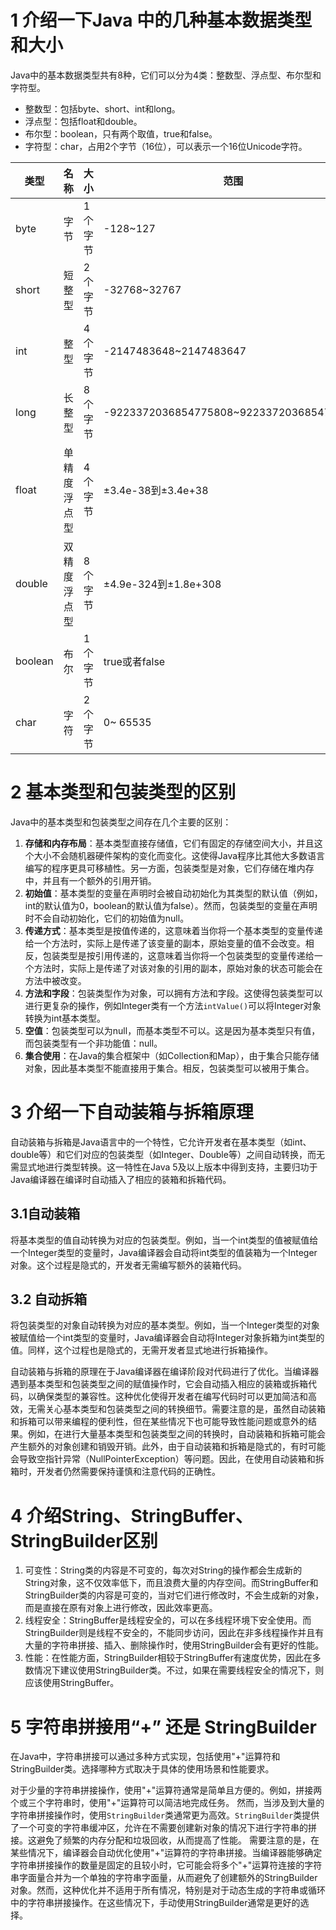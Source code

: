 # 1 介绍一下Java 中的几种基本数据类型和大小

Java中的基本数据类型共有8种，它们可以分为4类：整数型、浮点型、布尔型和字符型。

- 整数型：包括byte、short、int和long。
- 浮点型：包括float和double。
- 布尔型：boolean，只有两个取值，true和false。
- 字符型：char，占用2个字节（16位），可以表示一个16位Unicode字符。

| 类型    | 名称         | 大小    | 范围                                     |
| ------- | ------------ | ------- | ---------------------------------------- |
| byte    | 字节         | 1个字节 | -128~127                                 |
| short   | 短整型       | 2个字节 | -32768~32767                             |
| int     | 整型         | 4个字节 | -2147483648~2147483647                   |
| long    | 长整型       | 8个字节 | -9223372036854775808~9223372036854775807 |
| float   | 单精度浮点型 | 4个字节 | ±3.4e-38到±3.4e+38                       |
| double  | 双精度浮点型 | 8个字节 | ±4.9e-324到±1.8e+308                     |
| boolean | 布尔         | 1个字节 | true或者false                            |
| char    |      字符     |   2个字节         |    0~ 65535                                      |

# 2 基本类型和包装类型的区别

Java中的基本类型和包装类型之间存在几个主要的区别：

1. **存储和内存布局**：基本类型直接存储值，它们有固定的存储空间大小，并且这个大小不会随机器硬件架构的变化而变化。这使得Java程序比其他大多数语言编写的程序更具可移植性。另一方面，包装类型是对象，它们存储在堆内存中，并且有一个额外的引用开销。
2. **初始值**：基本类型的变量在声明时会被自动初始化为其类型的默认值（例如，int的默认值为0，boolean的默认值为false）。然而，包装类型的变量在声明时不会自动初始化，它们的初始值为null。
3. **传递方式**：基本类型是按值传递的，这意味着当你将一个基本类型的变量传递给一个方法时，实际上是传递了该变量的副本，原始变量的值不会改变。相反，包装类型是按引用传递的，这意味着当你将一个包装类型的变量传递给一个方法时，实际上是传递了对该对象的引用的副本，原始对象的状态可能会在方法中被改变。
4. **方法和字段**：包装类型作为对象，可以拥有方法和字段。这使得包装类型可以进行更复杂的操作，例如Integer类有一个方法`intValue()`可以将Integer对象转换为int基本类型。
5. **空值**：包装类型可以为null，而基本类型不可以。这是因为基本类型只有值，而包装类型有一个非功能值：null。
6. **集合使用**：在Java的集合框架中（如Collection和Map），由于集合只能存储对象，因此基本类型不能直接用于集合。相反，包装类型可以被用于集合。

# 3 介绍一下自动装箱与拆箱原理

自动装箱与拆箱是Java语言中的一个特性，它允许开发者在基本类型（如int、double等）和它们对应的包装类型（如Integer、Double等）之间自动转换，而无需显式地进行类型转换。这一特性在Java 5及以上版本中得到支持，主要归功于Java编译器在编译时自动插入了相应的装箱和拆箱代码。

## 3.1自动装箱

将基本类型的值自动转换为对应的包装类型。例如，当一个int类型的值被赋值给一个Integer类型的变量时，Java编译器会自动将int类型的值装箱为一个Integer对象。这个过程是隐式的，开发者无需编写额外的装箱代码。

## 3.2 自动拆箱

将包装类型的对象自动转换为对应的基本类型。例如，当一个Integer类型的对象被赋值给一个int类型的变量时，Java编译器会自动将Integer对象拆箱为int类型的值。同样，这个过程也是隐式的，无需开发者显式地进行拆箱操作。

自动装箱与拆箱的原理在于Java编译器在编译阶段对代码进行了优化。当编译器遇到基本类型和包装类型之间的赋值操作时，它会自动插入相应的装箱或拆箱代码，以确保类型的兼容性。这种优化使得开发者在编写代码时可以更加简洁和高效，无需关心基本类型和包装类型之间的转换细节。需要注意的是，虽然自动装箱和拆箱可以带来编程的便利性，但在某些情况下也可能导致性能问题或意外的结果。例如，在进行大量基本类型和包装类型之间的转换时，自动装箱和拆箱可能会产生额外的对象创建和销毁开销。此外，由于自动装箱和拆箱是隐式的，有时可能会导致空指针异常（NullPointerException）等问题。因此，在使用自动装箱和拆箱时，开发者仍然需要保持谨慎和注意代码的正确性。

# 4 介绍String、StringBuffer、StringBuilder区别

1. 可变性：String类的内容是不可变的，每次对String的操作都会生成新的String对象，这不仅效率低下，而且浪费大量的内存空间。而StringBuffer和StringBuilder类的内容是可变的，当对它们进行修改时，不会生成新的对象，而是直接在原有对象上进行修改，因此效率更高。
2. 线程安全：StringBuffer是线程安全的，可以在多线程环境下安全使用。而StringBuilder则是线程不安全的，不能同步访问，因此在非多线程操作并且有大量的字符串拼接、插入、删除操作时，使用StringBuilder会有更好的性能。
3. 性能：在性能方面，StringBuilder相较于StringBuffer有速度优势，因此在多数情况下建议使用StringBuilder类。不过，如果在需要线程安全的情况下，则应该使用StringBuffer。

# 5 字符串拼接用“+” 还是 StringBuilder

在Java中，字符串拼接可以通过多种方式实现，包括使用"+"运算符和StringBuilder类。选择哪种方式取决于具体的使用场景和性能要求。

对于少量的字符串拼接操作，使用"+"运算符通常是简单且方便的。例如，拼接两个或三个字符串时，使用"+"运算符可以简洁地完成任务。
然而，当涉及到大量的字符串拼接操作时，使用`StringBuilder`类通常更为高效。`StringBuilder`类提供了一个可变的字符串缓冲区，允许在不需要创建新对象的情况下进行字符串的拼接。这避免了频繁的内存分配和垃圾回收，从而提高了性能。
需要注意的是，在某些情况下，编译器会自动优化使用"+"运算符的字符串拼接。当编译器能够确定字符串拼接操作的数量是固定的且较小时，它可能会将多个"+"运算符连接的字符串字面量合并为一个单独的字符串字面量，从而避免了创建额外的StringBuilder对象。然而，这种优化并不适用于所有情况，特别是对于动态生成的字符串或循环中的字符串拼接操作。在这些情况下，手动使用StringBuilder通常是更好的选择。